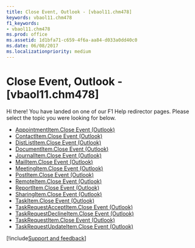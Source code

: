 ```yaml
---
title: Close Event, Outlook - [vbaol11.chm478]
keywords: vbaol11.chm478
f1_keywords:
- vbaol11.chm478
ms.prod: office
ms.assetid: 1d1bfa71-c659-4f6a-aa84-d033a0dd40c0
ms.date: 06/08/2017
ms.localizationpriority: medium
---
```



# Close Event, Outlook - [vbaol11.chm478]

Hi there! You have landed on one of our F1 Help redirector pages. Please select the topic you were looking for below.

- [AppointmentItem.Close Event (Outlook)](https://msdn.microsoft.com/library/1af9cc71-36d1-e759-5151-401c899ae13b%28Office.15%29.aspx)
- [ContactItem.Close Event (Outlook)](https://msdn.microsoft.com/library/beeeb53c-94fe-ae1b-7870-87bd37b3debf%28Office.15%29.aspx)
- [DistListItem.Close Event (Outlook)](https://msdn.microsoft.com/library/aaa6dced-cfc7-4dd1-4437-b49d2d3f883e%28Office.15%29.aspx)
- [DocumentItem.Close Event (Outlook)](https://msdn.microsoft.com/library/13aecc0c-9e71-7e47-147a-0af020c857bd%28Office.15%29.aspx)
- [JournalItem.Close Event (Outlook)](https://msdn.microsoft.com/library/799ff435-3fca-85a5-bc39-99ffaf237505%28Office.15%29.aspx)
- [MailItem.Close Event (Outlook)](https://msdn.microsoft.com/library/95caf7b5-d139-8b8b-bcd2-874243c4ed50%28Office.15%29.aspx)
- [MeetingItem.Close Event (Outlook)](https://msdn.microsoft.com/library/9af94b62-d992-39e8-ddce-507db6a2febb%28Office.15%29.aspx)
- [PostItem.Close Event (Outlook)](https://msdn.microsoft.com/library/60d3027a-49ae-8425-6414-4987e5568040%28Office.15%29.aspx)
- [RemoteItem.Close Event (Outlook)](https://msdn.microsoft.com/library/77276903-9e9e-713a-5844-c4efd36a020d%28Office.15%29.aspx)
- [ReportItem.Close Event (Outlook)](https://msdn.microsoft.com/library/d20e50a8-c73d-d866-0cd0-d6085a3b6eb6%28Office.15%29.aspx)
- [SharingItem.Close Event (Outlook)](https://msdn.microsoft.com/library/0d7aa2c4-d80d-5111-7b83-ae0693991260%28Office.15%29.aspx)
- [TaskItem.Close Event (Outlook)](https://msdn.microsoft.com/library/a2514e35-cdcf-ba93-ad55-b0cc6f64bd78%28Office.15%29.aspx)
- [TaskRequestAcceptItem.Close Event (Outlook)](https://msdn.microsoft.com/library/93504a80-71ae-ff95-1b39-5aef22dabdb8%28Office.15%29.aspx)
- [TaskRequestDeclineItem.Close Event (Outlook)](https://msdn.microsoft.com/library/38c0ec84-3821-59e9-b431-a8968c88c092%28Office.15%29.aspx)
- [TaskRequestItem.Close Event (Outlook)](https://msdn.microsoft.com/library/d572bebe-11e5-9525-ce99-f4eb33255410%28Office.15%29.aspx)
- [TaskRequestUpdateItem.Close Event (Outlook)](https://msdn.microsoft.com/library/9843b2f1-109e-08f4-065b-fe6fa0df31e5%28Office.15%29.aspx)

[!include[Support and feedback](~/includes/feedback-boilerplate.md)]